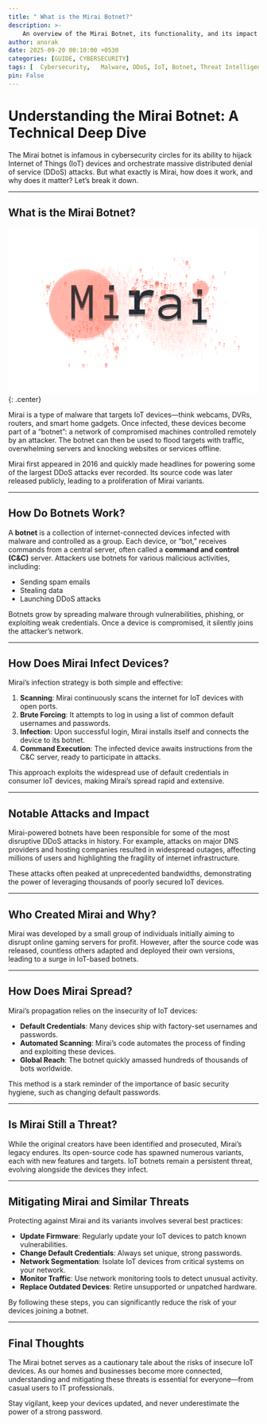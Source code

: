 ```yaml
---
title: " What is the Mirai Botnet?"
description: >-
    An overview of the Mirai Botnet, its functionality, and its impact on cybersecurity.
author: anorak
date: 2025-09-20 00:10:00 +0530
categories: [GUIDE, CYBERSECURITY]
tags: [  Cybersecurity,   Malware, DDoS, IoT, Botnet, Threat Intelligence, Incident Response, Vulnerability]
pin: False
---
```

# Understanding the Mirai Botnet: A Technical Deep Dive

The Mirai botnet is infamous in cybersecurity circles for its ability to hijack Internet of Things (IoT) devices and orchestrate massive distributed denial of service (DDoS) attacks. But what exactly is Mirai, how does it work, and why does it matter? Let’s break it down.

---

## What is the Mirai Botnet?


![Mirai Botnet](/assets/img/202509/mirai.png){: .center}

Mirai is a type of malware that targets IoT devices—think webcams, DVRs, routers, and smart home gadgets. Once infected, these devices become part of a “botnet”: a network of compromised machines controlled remotely by an attacker. The botnet can then be used to flood targets with traffic, overwhelming servers and knocking websites or services offline.

Mirai first appeared in 2016 and quickly made headlines for powering some of the largest DDoS attacks ever recorded. Its source code was later released publicly, leading to a proliferation of Mirai variants.

---

## How Do Botnets Work?

A **botnet** is a collection of internet-connected devices infected with malware and controlled as a group. Each device, or “bot,” receives commands from a central server, often called a **command and control (C&C)** server. Attackers use botnets for various malicious activities, including:

- Sending spam emails
- Stealing data
- Launching DDoS attacks

Botnets grow by spreading malware through vulnerabilities, phishing, or exploiting weak credentials. Once a device is compromised, it silently joins the attacker’s network.

---

## How Does Mirai Infect Devices?

Mirai’s infection strategy is both simple and effective:

1. **Scanning**: Mirai continuously scans the internet for IoT devices with open ports.
2. **Brute Forcing**: It attempts to log in using a list of common default usernames and passwords.
3. **Infection**: Upon successful login, Mirai installs itself and connects the device to its botnet.
4. **Command Execution**: The infected device awaits instructions from the C&C server, ready to participate in attacks.

This approach exploits the widespread use of default credentials in consumer IoT devices, making Mirai’s spread rapid and extensive.

---

## Notable Attacks and Impact

Mirai-powered botnets have been responsible for some of the most disruptive DDoS attacks in history. For example, attacks on major DNS providers and hosting companies resulted in widespread outages, affecting millions of users and highlighting the fragility of internet infrastructure.

These attacks often peaked at unprecedented bandwidths, demonstrating the power of leveraging thousands of poorly secured IoT devices.

---

## Who Created Mirai and Why?

Mirai was developed by a small group of individuals initially aiming to disrupt online gaming servers for profit. However, after the source code was released, countless others adapted and deployed their own versions, leading to a surge in IoT-based botnets.

---

## How Does Mirai Spread?

Mirai’s propagation relies on the insecurity of IoT devices:

- **Default Credentials**: Many devices ship with factory-set usernames and passwords.
- **Automated Scanning**: Mirai’s code automates the process of finding and exploiting these devices.
- **Global Reach**: The botnet quickly amassed hundreds of thousands of bots worldwide.

This method is a stark reminder of the importance of basic security hygiene, such as changing default passwords.

---

## Is Mirai Still a Threat?

While the original creators have been identified and prosecuted, Mirai’s legacy endures. Its open-source code has spawned numerous variants, each with new features and targets. IoT botnets remain a persistent threat, evolving alongside the devices they infect.

---

## Mitigating Mirai and Similar Threats

Protecting against Mirai and its variants involves several best practices:

- **Update Firmware**: Regularly update your IoT devices to patch known vulnerabilities.
- **Change Default Credentials**: Always set unique, strong passwords.
- **Network Segmentation**: Isolate IoT devices from critical systems on your network.
- **Monitor Traffic**: Use network monitoring tools to detect unusual activity.
- **Replace Outdated Devices**: Retire unsupported or unpatched hardware.

By following these steps, you can significantly reduce the risk of your devices joining a botnet.

---

## Final Thoughts

The Mirai botnet serves as a cautionary tale about the risks of insecure IoT devices. As our homes and businesses become more connected, understanding and mitigating these threats is essential for everyone—from casual users to IT professionals.

Stay vigilant, keep your devices updated, and never underestimate the power of a strong password.

